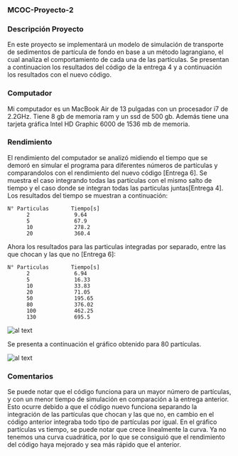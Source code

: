 ### MCOC-Proyecto-2

### Descripción Proyecto

En este proyecto se implementará un modelo de simulación de transporte de sedimentos de partícula de fondo en base a un método lagrangiano, el cual analiza el comportamiento de cada una de las partículas. Se presentan a continuacion los resultados del código de la entrega 4 y a continuación los resultados con el nuevo código. 

### Computador 

Mi computador es un MacBook Air de 13 pulgadas con un procesador i7 de 2.2GHz. Tiene 8 gb de memoria ram y un ssd de 500 gb. 
Además tiene una tarjeta gráfica Intel HD Graphic 6000 de 1536 mb de memoria. 


### Rendimiento 

El rendimiento del computador se analizó midiendo el tiempo que se demoró en simular el programa para diferentes números de partículas y comparandolos con el rendimiento del nuevo código [Entrega 6]. 
Se muestra el caso integrando todas las partículas con el mismo salto de tiempo y el caso donde se integran todas las particulas juntas[Entrega 4]. Los resultados del tiempo se muestran a continuación: 

    N° Particulas       Tiempo[s]
          2              9.64
          5              67.9
          10             278.2
          20             360.4
 
 Ahora los resultados para las particulas integradas por separado, entre las que chocan y las que no [Entrega 6]:
 
    N° Particulas       Tiempo[s]
          2              6.94
          5              16.33
          10             33.83
          20             71.05   
          50             195.65   
          80             376.02
          100            462.25   
          130            695.5   

![al text](https://github.com/fsieversr/MCOC-Proyecto-2/blob/master/[Entrega_6]/Isidora_Ahumada/graficoparticulasvstiempo.png)


Se presenta a continuación el gráfico obtenido para 80 partículas. 

![al text](https://github.com/fsieversr/MCOC-Proyecto-2/blob/master/[Entrega_6]/Isidora_Ahumada/80_particulas.png)


### Comentarios 

Se puede notar que el código funciona para un mayor número de partículas, y con un menor tiempo de simulación en comparación a la entrega anterior. 
Esto ocurre debido a que el código nuevo funciona separando la integración de las partículas que chocan y las que no, en cambio en el código anterior integraba todo tipo de partículas por igual. 
En el gráfico partículas vs tiempo, se puede notar que crece linealmente la curva. Ya no tenemos una curva cuadrática, por lo que se consiguió que el rendimiento del código haya mejorado y sea más rápido que el anterior. 
 
